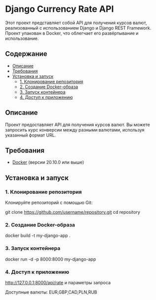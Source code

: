 # Django Currency Rate API

Этот проект представляет собой API для получения курсов валют, реализованный с использованием Django и Django REST Framework. Проект упакован в Docker, что облегчает его развёртывание и использование.

## Содержание

- [Описание](#описание)
- [Требования](#требования)
- [Установка и запуск](#установка-и-запуск)
  - [1. Клонирование репозитория](#1-клонирование-репозитория)
  - [2. Создание Docker-образа](#2-создание-docker-образа)
  - [3. Запуск контейнера](#3-запуск-контейнера)
  - [4. Доступ к приложению](#4-доступ-к-приложению)
  

## Описание

Проект предоставляет API для получения курсов валют. Вы можете запросить курс конверсии между разными валютами, используя указанный формат URL.

## Требования

- [Docker](https://docs.docker.com/get-docker/) (версии 20.10.0 или выше)

## Установка и запуск

### 1. Клонирование репозитория

Клонируйте репозиторий с помощью Git:

git clone https://github.com/username/repository.git
cd repository

### 2. Создание Docker-образа
docker build -t my-django-app .

### 3. Запуск контейнера
docker run -d -p 8000:8000 my-django-app

### 4. Доступ к приложению
http://127.0.0.1:8000/api/rate и параметры запроса

Доступные валюты:
EUR,GBP,CAD,PLN,RUB

